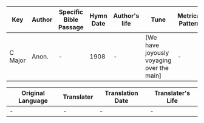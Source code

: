 Key | Author   | Specific Bible Passage     |Hymn Date |Author's life |Tune |Metrical Pattern   |Composer/Source
-- | --------- | ---------------------------|----------|--------------|-----|-------------------|-------------  
C Major |Anon. |- |1908 |- |[We have joyously voyaging over the main] |- |Bradbury

Original Language | Translater | Translation Date   | Translater's Life  
----------------- | --------- | --------------------|-------------     
\- |- |- |-
